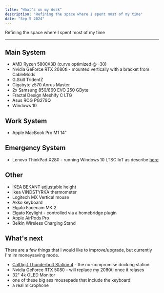 ```yaml
---
title: "What's on my desk"
description: "Refining the space where I spent most of my time"
date: "Sep 5 2024"
---
```

Refining the space where I spent most of my time

---
## Main System
* AMD Ryzen 5800X3D (curve optimized @ -30)
* Nvidia GeForce RTX 2080ti - mounted vertically with a bracket from CableMods
* G.Skill TridentZ
* Gigabyte z570 Aorus Master
* 2x Samsung 850/860 EVO 250 GByte
* Fractal Design Meshify C LTG
* Asus ROG PG279Q
* Windows 10

## Work System
* Apple MacBook Pro M1 14"

## Emergency System
* Lenovo ThinkPad X280 - running Windows 10 LTSC IoT as describe [here](https://robertkrau.se/blog/clean-windows-10-install/)

## Other
* IKEA BEKANT adjustable height
* Ikea VINDSTYRKA thermometer
* Logitech MX Vertical mouse
* Akko keyboard
* Elgato Facecam MK.2
* Elgato Keylight - controlled via a homebridge plugin
* Apple AirPods Pro
* Belkin Wireless Charging Stand

## What's next

There are a few things that I would like to improve/upgrade, but currently I'm im moneysaving mode.

* [CalDigit Thunderbolt Station 4](https://www.caldigit.com/thunderbolt-station-4/) - the no-compromise docking station
* Nvidia GeForce RTX 5080 - will replace my 2080ti once it relases
* 32" 4k OLED Monitor
* one of these big ass mousepads that include the keyboard
* a real microphone